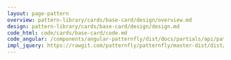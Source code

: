 ```yaml
---
layout: page-pattern
overview: pattern-library/cards/base-card/design/overview.md
design: pattern-library/cards/base-card/design/design.md
code_html: code/cards/base-card/code.md
code_angular: /components/angular-patternfly/dist/docs/partials/api/patternfly.card.directive.pfCard - Timeframe Filters.html
impl_jquery: https://rawgit.com/patternfly/patternfly/master-dist/dist/tests/cards.html
---
```

